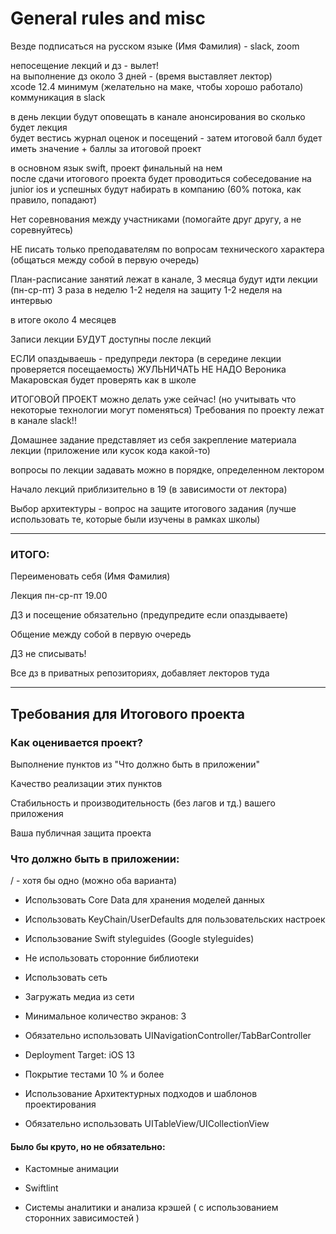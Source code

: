 # General rules and misc

Везде подписаться на русском языке (Имя Фамилия) - slack, zoom  

непосещение лекций и дз - вылет!  
на выполнение дз около 3 дней - (время выставляет лектор)  
xcode 12.4 минимум (желательно на маке, чтобы хорошо работало)  
коммуникация в slack  

в день лекции будут оповещать в канале анонсирования во сколько будет лекция  
будет вестись журнал оценок и посещений - затем итоговой балл будет иметь значение + баллы за итоговой проект  

в основном язык swift, проект финальный на нем  
после сдачи итогового проекта будет проводиться собеседование на junior ios и успешных будут набирать в компанию (60% потока, как правило, попадают)

Нет соревнования между участниками (помогайте друг другу, а не соревнуйтесь)

НЕ писать только преподавателям по вопросам технического характера (общаться между собой в первую очередь)

План-расписание занятий лежат в канале, 3 месяца будут идти лекции (пн-ср-пт) 3 раза в неделю
1-2 неделя на защиту
1-2 неделя на интервью 

в итоге около 4 месяцев

Записи лекции БУДУТ доступны после лекций

ЕСЛИ опаздываешь - предупреди лектора (в середине лекции проверяется посещаемость) ЖУЛЬНИЧАТЬ НЕ НАДО
Вероника Макаровская будет проверять как в школе

ИТОГОВОЙ ПРОЕКТ можно делать уже сейчас! (но учитывать что некоторые технологии могут поменяться) 
Требования по проекту лежат в канале slack!!

Домашнее задание представляет из себя закрепление материала лекции (приложение или кусок кода какой-то)

вопросы по лекции задавать можно в порядке, определенном лектором

Начало лекций приблизительно в 19 (в зависимости от лектора)

Выбор архитектуры - вопрос на защите итогового задания (лучше использовать те, которые были изучены в рамках школы)

---

### ИТОГО:

Переименовать себя (Имя Фамилия)

Лекция пн-ср-пт 19.00

ДЗ и посещение обязательно (предупредите если опаздываете)

Общение между собой в первую очередь

ДЗ не списывать!

Все дз в приватных репозиториях, добавляет лекторов туда

--- 

## Требования для Итогового проекта

### Как оценивается проект? 

Выполнение пунктов из "Что должно быть в приложении"  

Качество реализации этих пунктов   

Стабильность и производительность (без лагов и тд.) вашего приложения  

Ваша публичная защита проекта  

### Что должно быть в приложении:

/ - хотя бы одно (можно оба варианта)  

- Использовать Core Data для хранения моделей данных

- Использовать KeyChain/UserDefaults для пользовательских настроек 

- Использование Swift styleguides (Google styleguides)

- Не использовать сторонние библиотеки

- Использовать сеть 

- Загружать медиа из сети

- Минимальное количество экранов: 3

- Обязательно использовать UINavigationController/TabBarController

- Deployment Target: iOS 13

- Покрытие тестами 10 % и более

- Использование Архитектурных подходов и шаблонов проектирования

- Обязательно использовать UITableView/UICollectionView

#### Было бы круто, но не обязательно:

- Кастомные анимации

- Swiftlint

- Системы аналитики и анализа крэшей ( с использованием сторонних зависимостей )